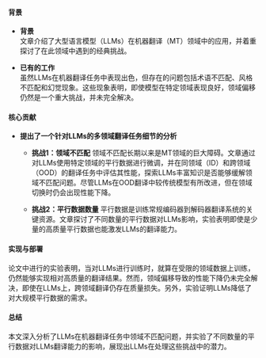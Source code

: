 #### 背景
- **背景**       
    文章介绍了大型语言模型（LLMs）在机器翻译（MT）领域中的应用，并着重探讨了在此领域中遇到的经典挑战。

- **已有的工作**    
    虽然LLMs在机器翻译任务中表现出色，但存在的问题包括术语不匹配、风格不匹配和幻觉现象。这些现象表明，即使模型在特定领域表现良好，领域偏移仍然是一个重大挑战，并未完全解决。

#### 核心贡献
- **提出了一个针对LLMs的多领域翻译任务细节的分析**
    - **挑战1：领域不匹配**
        领域不匹配长期以来是MT领域的巨大障碍。文章通过对LLMs使用特定领域的平行数据进行微调，并在同领域（ID）和跨领域（OOD）的翻译任务中评估其性能，探索LLMs丰富知识是否能够缓解领域不匹配问题。尽管LLMs在OOD翻译中较传统模型有所改进，但在领域切换时仍会出现性能下降。

    - **挑战2：平行数据数量**
        平行数据是训练常规编码器到解码器翻译系统的关键资源。文章探讨了不同数量的平行数据对LLMs影响，实验表明即使是少量的高质量平行数据也能激发LLMs的翻译能力。
#### 实现与部署
论文中进行的实验表明，当对LLMs进行训练时，就算在受限的领域数据上训练，仍然能够实现相对高质量的翻译结果。然而，领域偏移导致的性能下降仍未完全解决，即使在LLMs上，跨领域翻译仍存在质量损失。另外，实验证明LLMs降低了对大规模平行数据的需求。

#### 总结
本文深入分析了LLMs在机器翻译任务中领域不匹配问题，并实验了不同数量的平行数据对LLMs翻译能力的影响，展现出LLMs在处理这些挑战中的潜力。